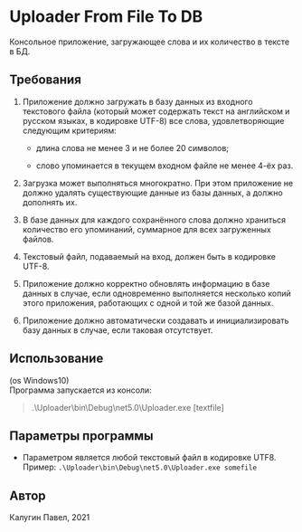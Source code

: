 ﻿# Uploader From File To DB

Консольное приложение, загружающее слова и их количество в тексте в БД.  

## Требования

1. Приложение должно загружать в базу данных из входного текстового файла (который может содержать текст на английском и русском языках, в кодировке UTF-8) все слова, удовлетворяющие следующим критериям:

	* длина слова не менее 3 и не более 20 символов;

	* слово упоминается в текущем входном файле не менее 4-ёх раз.

2. Загрузка может выполняться многократно. При этом приложение не должно удалять существующие данные из базы данных, а должно дополнять их.

3. В базе данных для каждого сохранённого слова должно храниться количество его упоминаний, суммарное для всех загруженных файлов.

4. Текстовый файл, подаваемый на вход, должен быть в кодировке UTF-8.

5. Приложение должно корректно обновлять информацию в базе данных в случае, если одновременно выполняется несколько копий этого приложения, работающих с одной и той же базой данных.

6. Приложение должно автоматически создавать и инициализировать базу данных в случае, если таковая отсутствует.

## Использование

(os Windows10)  
Программа запускается из консоли:
> .\Uploader\bin\Debug\net5.0\Uploader.exe [textfile]

## Параметры программы

* Параметром является любой текстовый файл в кодировке UTF8.
Пример: `.\Uploader\bin\Debug\net5.0\Uploader.exe somefile`

## Автор

Калугин Павел, 2021
